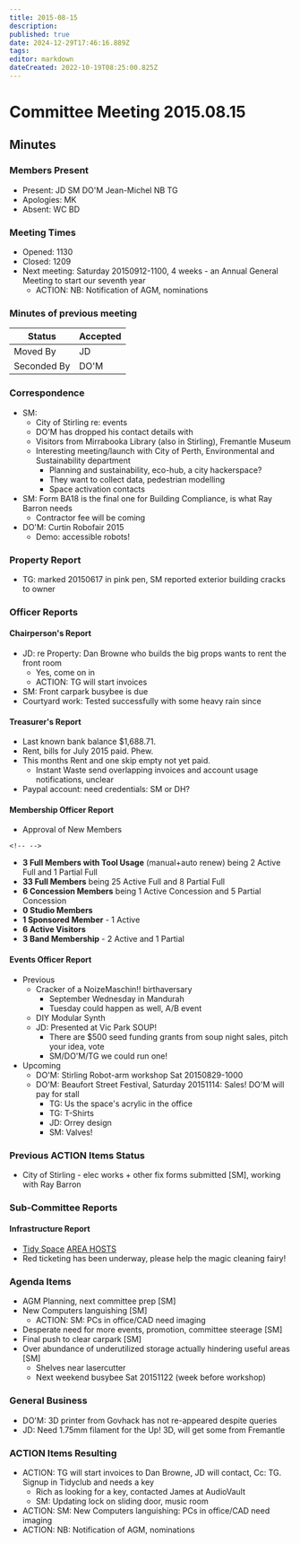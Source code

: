 ```yaml
---
title: 2015-08-15
description: 
published: true
date: 2024-12-29T17:46:16.889Z
tags: 
editor: markdown
dateCreated: 2022-10-19T08:25:00.825Z
---
```


# Committee Meeting 2015.08.15

## Minutes

### Members Present

-   Present: JD SM DO'M Jean-Michel NB TG
-   Apologies: MK
-   Absent: WC BD

### Meeting Times

-   Opened: 1130
-   Closed: 1209
-   Next meeting: Saturday 20150912-1100, 4 weeks - an Annual General Meeting to start our seventh year
    -   ACTION: NB: Notification of AGM, nominations

### Minutes of previous meeting

| Status      | Accepted |
|-------------|----------|
| Moved By    | JD       |
| Seconded By | DO'M     |

### Correspondence

-   SM:
    -   City of Stirling re: events
    -   DO'M has dropped his contact details with
    -   Visitors from Mirrabooka Library (also in Stirling), Fremantle Museum
    -   Interesting meeting/launch with City of Perth, Environmental and Sustainability department
        -   Planning and sustainability, eco-hub, a city hackerspace?
        -   They want to collect data, pedestrian modelling
        -   Space activation contacts
-   SM: Form BA18 is the final one for Building Compliance, is what Ray Barron needs
    -   Contractor fee will be coming
-   DO'M: Curtin Robofair 2015
    -   Demo: accessible robots!

### Property Report

-   TG: marked 20150617 in pink pen, SM reported exterior building cracks to owner

### Officer Reports

#### Chairperson's Report

-   JD: re Property: Dan Browne who builds the big props wants to rent the front room
    -   Yes, come on in
    -   ACTION: TG will start invoices
-   SM: Front carpark busybee is due
-   Courtyard work: Tested successfully with some heavy rain since

#### Treasurer's Report

-   Last known bank balance \$1,688.71.
-   Rent, bills for July 2015 paid. Phew.
-   This months Rent and one skip empty not yet paid.
    -   Instant Waste send overlapping invoices and account usage notifications, unclear
-   Paypal account: need credentials: SM or DH?

#### Membership Officer Report

-   Approval of New Members

```{=html}
<!-- -->
```
-   **3 Full Members with Tool Usage** (manual+auto renew) being 2 Active Full and 1 Partial Full
-   **33 Full Members** being 25 Active Full and 8 Partial Full
-   **6 Concession Members** being 1 Active Concession and 5 Partial Concession
-   **0 Studio Members**
-   **1 Sponsored Member** - 1 Active
-   **6 Active Visitors**
-   **3 Band Membership** - 2 Active and 1 Partial

#### Events Officer Report

-   Previous
    -   Cracker of a NoizeMaschin!! birthaversary
        -   September Wednesday in Mandurah
        -   Tuesday could happen as well, A/B event
    -   DIY Modular Synth
    -   JD: Presented at Vic Park SOUP!
        -   There are \$500 seed funding grants from soup night sales, pitch your idea, vote
        -   SM/DO'M/TG we could run one!
-   Upcoming
    -   DO'M: Stirling Robot-arm workshop Sat 20150829-1000
    -   DO'M: Beaufort Street Festival, Saturday 20151114: Sales! DO'M will pay for stall
        -   TG: Us the space's acrylic in the office
        -   TG: T-Shirts
        -   JD: Orrey design
        -   SM: Valves!

### Previous ACTION Items Status

-   City of Stirling - elec works + other fix forms submitted \[SM\], working with Ray Barron

### Sub-Committee Reports

#### Infrastructure Report

-   [Tidy Space](/tidyspace/) [AREA HOSTS](/areahosts/)
-   Red ticketing has been underway, please help the magic cleaning fairy!

### Agenda Items

-   AGM Planning, next committee prep \[SM\]
-   New Computers languishing \[SM\]
    -   ACTION: SM: PCs in office/CAD need imaging
-   Desperate need for more events, promotion, committee steerage \[SM\]
-   Final push to clear carpark \[SM\]
-   Over abundance of underutilized storage actually hindering useful areas \[SM\]
    -   Shelves near lasercutter
    -   Next weekend busybee Sat 20151122 (week before workshop)

### General Business

-   DO'M: 3D printer from Govhack has not re-appeared despite queries
-   JD: Need 1.75mm filament for the Up! 3D, will get some from Fremantle

### ACTION Items Resulting

-   ACTION: TG will start invoices to Dan Browne, JD will contact, Cc: TG. Signup in Tidyclub and needs a key
    -   Rich as looking for a key, contacted James at AudioVault
    -   SM: Updating lock on sliding door, music room
-   ACTION: SM: New Computers languishing: PCs in office/CAD need imaging
-   ACTION: NB: Notification of AGM, nominations
